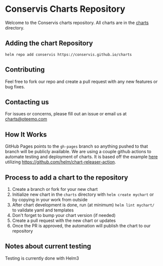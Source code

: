 # Conservis Charts Repository

Welcome to the Conservis charts repository. All charts are in the [charts](./charts) directory.

## Adding the chart Repository

`helm repo add conservis https://conservis.github.io/charts`

## Contributing

Feel free to fork our repo and create a pull request with any new features or bug fixes.

## Contacting us

For issues or concerns, please fill out an issue or email us at charts@oteemo.com

## How It Works

GitHub Pages points to the `gh-pages` branch so anything pushed to that branch will be publicly available. We are using a couple github actions to automate testing and deployment of charts. It is based off the example [here](https://github.com/helm/charts-repo-actions-demo) utilizing https://github.com/helm/chart-releaser-action.

## Process to add a chart to the repository

1. Create a branch or fork for your new chart
1. Initialize new chart in the `charts` directory with `helm create mychart` or by copying in your work from outside
1. After chart development is done, run (at minimum) `helm lint mychart/` to validate yaml and templates
1. Don't forget to bump your chart version (if needed)
1. Create a pull request with the new chart or updates
1. Once the PR is approved, the automation will publish the chart to our repository

## Notes about current testing

Testing is currently done with Helm3
